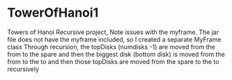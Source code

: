 # TowerOfHanoi1
Towers of Hanoi Recursive project, Note issues with the myframe. The jar file does not 
have the myframe included, so I created a separate MyFrame class
Through recursion, the topDisks (numdisks -1) are moved from the from 
to the spare and then the biggest disk (bottom disk) is moved from the from 
to the to and then those topDisks are moved from the spare to the to recursively
